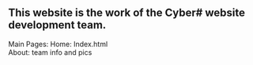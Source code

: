 
<h2><strong>This website is the work of the Cyber# website development team.</strong></h2>


<p>Main Pages:
Home: Index.html<br>
About: team info and pics

</p>
